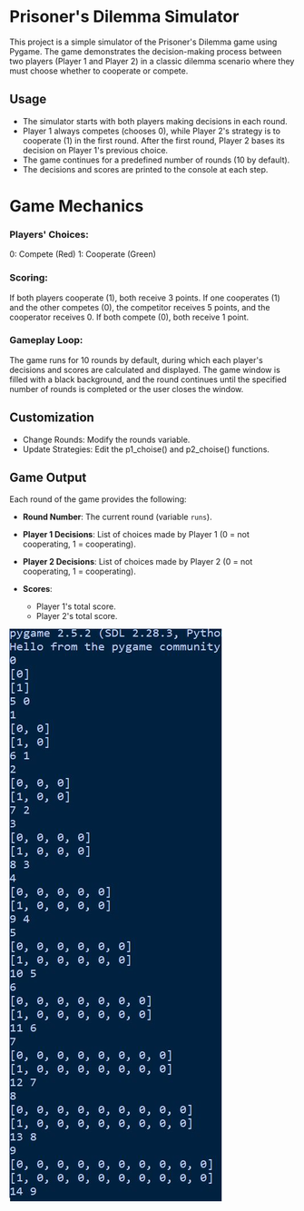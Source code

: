 # Prisoner's Dilemma Simulator

This project is a simple simulator of the Prisoner's Dilemma game using Pygame. The game demonstrates the decision-making process between two players (Player 1 and Player 2) in a classic dilemma scenario where they must choose whether to cooperate or compete.

## Usage
- The simulator starts with both players making decisions in each round.
- Player 1 always competes (chooses 0), while Player 2's strategy is to cooperate (1) in the first round. After the first round, Player 2 bases its decision on Player 1's previous choice.
- The game continues for a predefined number of rounds (10 by default).
- The decisions and scores are printed to the console at each step.

# Game Mechanics
### Players' Choices:

0: Compete (Red)
1: Cooperate (Green)
### Scoring:

If both players cooperate (1), both receive 3 points.
If one cooperates (1) and the other competes (0), the competitor receives 5 points, and the cooperator receives 0.
If both compete (0), both receive 1 point.
### Gameplay Loop:

The game runs for 10 rounds by default, during which each player's decisions and scores are calculated and displayed.
The game window is filled with a black background, and the round continues until the specified number of rounds is completed or the user closes the window.

## Customization
- Change Rounds: Modify the rounds variable.
- Update Strategies: Edit the p1_choise() and p2_choise() functions.

## Game Output

Each round of the game provides the following:

- **Round Number**: The current round (variable `runs`).

- **Player 1 Decisions**: List of choices made by Player 1 (0 = not cooperating, 1 = cooperating).
  
- **Player 2 Decisions**: List of choices made by Player 2 (0 = not cooperating, 1 = cooperating).

- **Scores**: 
  - Player 1's total score.
  - Player 2's total score.

![](pd_screenshot.JPG)
